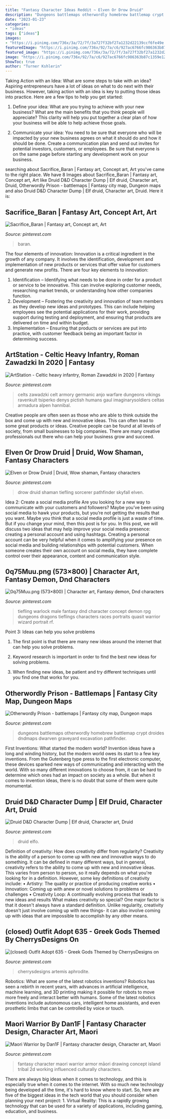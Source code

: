 ```yaml
---
title: "Fantasy Character Ideas Reddit ~ Elven Or Drow Druid"
description: "Dungeons battlemaps otherwordly homebrew battlemap crypt droides dndmaps dwarven graveyard excavation pathfinder"
date: "2023-01-23"
categories:
- "ideas"
tags: ["ideas"]
images:
- "https://i.pinimg.com/736x/3a/72/7f/3a727f32bf27a1232d22139ccf6fe49e.jpg"
featuredImage: "https://i.pinimg.com/736x/92/7a/c6/927ac6766fc986363b87c1359e12a776.jpg"
featured_image: "https://i.pinimg.com/736x/3a/72/7f/3a727f32bf27a1232d22139ccf6fe49e.jpg"
image: "https://i.pinimg.com/736x/92/7a/c6/927ac6766fc986363b87c1359e12a776.jpg"
ShowToc: true
author: "Turner Kshlerin"
---
```



Taking Action with an Idea: What are some steps to take with an idea?
Aspiring entrepreneurs have a lot of ideas on what to do next with their business. However, taking action with an idea is key to putting those ideas into practice. Here are a few tips to help you get started:
1. Define your idea: What are you trying to achieve with your new business? What are the main benefits that you think people will appreciate? This clarity will help you put together a clear plan of how your business will be able to help achieve those goals.

2. Communicate your idea: You need to be sure that everyone who will be impacted by your new business agrees on what it should do and how it should be done. Create a communication plan and send out invites for potential investors, customers, or employees. Be sure that everyone is on the same page before starting any development work on your business.


	

		
searching about Sacrifice_Baran | Fantasy art, Concept art, Art you've came to the right place. We have 8 Images about Sacrifice_Baran | Fantasy art, Concept art, Art like Druid D&amp;D Character Dump | Elf druid, Character art, Druid, Otherwordly Prison - battlemaps | Fantasy city map, Dungeon maps and also Druid D&amp;D Character Dump | Elf druid, Character art, Druid. Here it is:
		
    
## Sacrifice_Baran | Fantasy Art, Concept Art, Art

<img loading=lazy src="https://i.pinimg.com/736x/16/56/d4/1656d4b85acb3e786bb7f2b29b708ae5--fantasy-concept-art-character-concept-art.jpg" onerror="this.onerror=null;this.src='https://tse4.mm.bing.net/th?id=OIP.ir9BJBsguTPdGYUqH4pZ3wHaKR&amp;pid=15.1';" alt="Sacrifice_Baran | Fantasy art, Concept art, Art">

_Source: pinterest.com_

>baran. 

	

The four elements of innovation:
Innovation is a critical ingredient in the growth of any company. It involves the identification, development and implementation of new products or services that offer value for customers and generate new profits.
There are four key elements to innovation:
1) Identification – Identifying what needs to be done in order for a product or service to be innovative. This can involve exploring customer needs, researching market trends, or understanding how other companies function.
2) Development – Fostering the creativity and innovation of team members as they develop new ideas and prototypes. This can include helping employees see the potential applications for their work, providing support during testing and deployment, and ensuring that products are delivered on time and within budget. 
3) Implementation – Ensuring that products or services are put into practice, with customer feedback being an important factor in determining success.

    
## ArtStation - Celtic Heavy Infantry, Roman Zawadzki In 2020 | Fantasy

<img loading=lazy src="https://i.pinimg.com/736x/6f/05/b2/6f05b24110475ef6a1bf20ef6a58bacb.jpg" onerror="this.onerror=null;this.src='https://tse2.mm.bing.net/th?id=OIP.ngenxrCG78ujdKVP7kNglAHaMW&amp;pid=15.1';" alt="ArtStation - Celtic heavy infantry, Roman Zawadzki in 2020 | Fantasy">

_Source: pinterest.com_

>celts zawadzki celt armory germanic anjo warfare dungeons vikings ravenkult tsiperko denys pictish humans gaul imaginarysoldiers celtas armadura alpen hannibal. 

	

Creative people are often seen as those who are able to think outside the box and come up with new and innovative ideas. This can often lead to some great products or ideas. Creative people can be found at all levels of society, from small businesses to big companies. There are many creative professionals out there who can help your business grow and succeed.

    
## Elven Or Drow Druid | Druid, Wow Shaman, Fantasy Characters

<img loading=lazy src="https://i.pinimg.com/736x/bb/88/54/bb885425ada017b5dd0b64baf846ac19.jpg" onerror="this.onerror=null;this.src='https://tse1.mm.bing.net/th?id=OIP.un0Ouc26rEu-s45x-g56VgHaKY&amp;pid=15.1';" alt="Elven or Drow Druid | Druid, Wow shaman, Fantasy characters">

_Source: pinterest.com_

>drow druid shaman tiefling sorcerer pathfinder skyfall elven. 

	

Idea 2: Create a social media profile
Are you looking for a new way to communicate with your customers and followers? Maybe you’ve been using social media to hawk your products, but you’re not getting the results that you want. Maybe you think that a social media profile is just a waste of time. But if you change your mind, then this post is for you. In this post, we will discuss two ideas that may help improve your social media presence: creating a personal account and using hashtags.
Creating a personal account can be very helpful when it comes to amplifying your presence on social media and building relationships with potential customers. When someone creates their own account on social media, they have complete control over their appearance, content and communication style.

    
## 0q75Muu.png (573×800) | Character Art, Fantasy Demon, Dnd Characters

<img loading=lazy src="https://i.pinimg.com/736x/5b/da/d5/5bdad569aa8470ba69ddd350078c6058--nerd-poker-fantasy-characters.jpg" onerror="this.onerror=null;this.src='https://tse4.mm.bing.net/th?id=OIP.BfuSgha0DCtum2ylWhYuygHaKV&amp;pid=15.1';" alt="0q75Muu.png (573×800) | Character art, Fantasy demon, Dnd characters">

_Source: pinterest.com_

>tiefling warlock male fantasy dnd character concept demon rpg dungeons dragons tieflings characters races portraits quasit warrior wizard portrait rf. 

	

Point 3: Ideas can help you solve problems
1. The first point is that there are many new ideas around the internet that can help you solve problems.
2. Keyword research is important in order to find the best new ideas for solving problems.

3. When finding new ideas, be patient and try different techniques until you find one that works for you.

    
## Otherwordly Prison - Battlemaps | Fantasy City Map, Dungeon Maps

<img loading=lazy src="https://i.pinimg.com/736x/d5/a0/d5/d5a0d5eb178cf39cf196d89486ae18fb.jpg" onerror="this.onerror=null;this.src='https://tse2.mm.bing.net/th?id=OIP.FgBkqccURC7s1G0wX7gF5AHaK5&amp;pid=15.1';" alt="Otherwordly Prison - battlemaps | Fantasy city map, Dungeon maps">

_Source: pinterest.com_

>dungeons battlemaps otherwordly homebrew battlemap crypt droides dndmaps dwarven graveyard excavation pathfinder. 

	

First Inventions: What started the modern world?
Invention ideas have a long and winding history, but the modern world owes its start to a few key inventions. From the Gutenberg type press to the first electronic computer, these devices sparked new ways of communicating and interacting with the world. With so many different innovations to choose from, it can be hard to determine which ones had an impact on society as a whole. But when it comes to invention ideas, there is no doubt that some of them were quite monumental.

    
## Druid D&amp;D Character Dump | Elf Druid, Character Art, Druid

<img loading=lazy src="https://i.pinimg.com/736x/3a/72/7f/3a727f32bf27a1232d22139ccf6fe49e.jpg" onerror="this.onerror=null;this.src='https://tse2.mm.bing.net/th?id=OIP.gBdUXDSOEh8yHwoZa73WNAHaK9&amp;pid=15.1';" alt="Druid D&amp;D Character Dump | Elf druid, Character art, Druid">

_Source: pinterest.com_

>druid elfo. 

	

Definition of creativity: How does creativity differ from regularity?
Creativity is the ability of a person to come up with new and innovative ways to do something. It can be defined in many different ways, but in general, creativity refers to the ability to come up with new and innovative ideas. This varies from person to person, so it really depends on what you're looking for in a definition. However, some key definitions of creativity include: • Artistry: The quality or practice of producing creative works • Innovation: Coming up with anew or novel solutions to problems or challenges • Creativity Loop: A continually evolving process that leads to new ideas and results 
What makes creativity so special? One major factor is that it doesn't always have a standard definition. Unlike regularity, creativity doesn't just involve coming up with new things- it can also involve coming up with ideas that are impossible to accomplish by any other means.

    
## (closed) Outfit Adopt 635 - Greek Gods Themed By CherrysDesigns On

<img loading=lazy src="https://i.pinimg.com/736x/a9/f8/ad/a9f8adf064156e0e3ca2c64f7c32b189.jpg" onerror="this.onerror=null;this.src='https://tse3.mm.bing.net/th?id=OIP.1BAhh7JQ1lpMjJ2MBNtXegHaK4&amp;pid=15.1';" alt="(closed) Outfit Adopt 635 - Greek Gods Themed by CherrysDesigns on">

_Source: pinterest.com_

>cherrysdesigns artemis aphrodite. 

	

Robotics: What are some of the latest robotics inventions?
Robotics has seen a rebirth in recent years, with advances in artificial intelligence, machine learning, and 3D printing making it possible for robots to move more freely and interact better with humans. Some of the latest robotics inventions include autonomous cars, intelligent home assistants, and even prosthetic limbs that can be controlled by voice or touch.

    
## Maori Warrior By Dan1F | Fantasy Character Design, Character Art, Maori

<img loading=lazy src="https://i.pinimg.com/736x/92/7a/c6/927ac6766fc986363b87c1359e12a776.jpg" onerror="this.onerror=null;this.src='https://tse2.mm.bing.net/th?id=OIP.viELNDSh9hMgv1ogdIVtLgHaJ5&amp;pid=15.1';" alt="Maori Warrior by Dan1F | Fantasy character design, Character art, Maori">

_Source: pinterest.com_

>fantasy character maori warrior armor māori drawing concept island tribal 2d working influenced culturally characters. 

	

There are always big ideas when it comes to technology, and this is especially true when it comes to the internet. With so much new technology being developed all the time, it's hard to know where to start. So, here are five of the biggest ideas in the tech world that you should consider when planning your next project: 1. Virtual Reality: This is a rapidly growing technology that can be used for a variety of applications, including gaming, education, and business.


